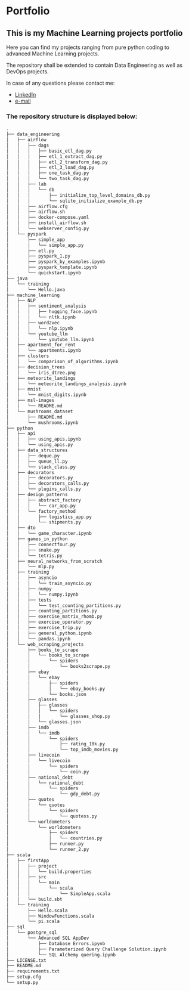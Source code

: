 # Portfolio
## This is my Machine Learning projects portfolio

Here you can find my projects ranging from pure python coding to advanced Machine Learning projects.

The repository shall be extended to contain Data Engineering as well as DevOps projects.

In case of any questions please contact me:

- [LinkedIn](https://www.linkedin.com/in/bart%C5%82omiej-kachniarz-5208b8153/)
- [e-mail](bart.kach@gmail.com)

### The repository structure is displayed below:

```bash
.
├── data_engineering
│   ├── airflow
│   │   ├── dags
│   │   │   ├── basic_etl_dag.py
│   │   │   ├── etl_1_extract_dag.py
│   │   │   ├── etl_2_transform_dag.py
│   │   │   ├── etl_3_load_dag.py
│   │   │   ├── one_task_dag.py
│   │   │   └── two_task_dag.py
│   │   ├── lab
│   │   │   └── db
│   │   │       ├── initialize_top_level_domains_db.py
│   │   │       └── sqlite_initialize_example_db.py
│   │   ├── airflow.cfg
│   │   ├── airflow.sh
│   │   ├── docker-compose.yaml
│   │   ├── install_airflow.sh
│   │   └── webserver_config.py
│   └── pyspark
│       ├── simple_app
│       │   └── simple_app.py
│       ├── etl.py
│       ├── pyspark_1.py
│       ├── pyspark_by_examples.ipynb
│       ├── pyspark_template.ipynb
│       └── quickstart.ipynb
├── java
│   └── training
│       └── Hello.java
├── machine_learning
│   ├── NLP
│   │   ├── sentiment_analysis
│   │   │   ├── hugging_face.ipynb
│   │   │   └── nltk.ipynb
│   │   ├── word2vec
│   │   │   └── nlp.ipynb
│   │   └── youtube_llm
│   │       └── youtube_llm.ipynb
│   ├── apartment_for_rent
│   │   └── apartments.ipynb
│   ├── clusters
│   │   └── comparison_of_algorithms.ipynb
│   ├── decision_trees
│   │   └── iris_dtree.png
│   ├── meteorite_landings
│   │   └── meteorite_landings_analysis.ipynb
│   ├── mnist
│   │   └── mnist_digits.ipynb
│   ├── msl-images
│   │   └── README.md
│   └── mushrooms_dataset
│       ├── README.md
│       └── mushrooms.ipynb
├── python
│   ├── api
│   │   ├── using_apis.ipynb
│   │   └── using_apis.py
│   ├── data_structures
│   │   ├── deque.py
│   │   ├── queue_ll.py
│   │   └── stack_class.py
│   ├── decorators
│   │   ├── decorators.py
│   │   ├── decorators_calls.py
│   │   └── plugins_calls.py
│   ├── design_patterns
│   │   ├── abstract_factory
│   │   │   └── car_app.py
│   │   └── factory_method
│   │       ├── logistics_app.py
│   │       └── shipments.py
│   ├── dto
│   │   └── game_character.ipynb
│   ├── games_in_python
│   │   ├── connectfour.py
│   │   ├── snake.py
│   │   └── tetris.py
│   ├── neural_networks_from_scratch
│   │   └── mlp.py
│   ├── training
│   │   ├── asyncio
│   │   │   └── train_asyncio.py
│   │   ├── numpy
│   │   │   └── numpy.ipynb
│   │   ├── tests
│   │   │   └── test_counting_partitions.py
│   │   ├── counting_partitions.py
│   │   ├── exercise_matrix_rhomb.py
│   │   ├── exercise_operator.py
│   │   ├── exercise_trip.py
│   │   ├── general_python.ipynb
│   │   └── pandas.ipynb
│   └── web_scraping_projects
│       ├── books_to_scrape
│       │   └── books_to_scrape
│       │       └── spiders
│       │           └── books2scrape.py
│       ├── ebay
│       │   └── ebay
│       │       ├── spiders
│       │       │   └── ebay_books.py
│       │       └── books.json
│       ├── glasses
│       │   ├── glasses
│       │   │   └── spiders
│       │   │       └── glasses_shop.py
│       │   └── glasses.json
│       ├── imdb
│       │   └── imdb
│       │       └── spiders
│       │           ├── rating_10k.py
│       │           └── top_imdb_movies.py
│       ├── livecoin
│       │   └── livecoin
│       │       └── spiders
│       │           └── coin.py
│       ├── national_debt
│       │   └── national_debt
│       │       └── spiders
│       │           └── gdp_debt.py
│       ├── quotes
│       │   └── quotes
│       │       └── spiders
│       │           └── quotess.py
│       └── worldometers
│           └── worldometers
│               ├── spiders
│               │   └── countries.py
│               ├── runner.py
│               └── runner_2.py
├── scala
│   ├── firstApp
│   │   ├── project
│   │   │   └── build.properties
│   │   ├── src
│   │   │   └── main
│   │   │       └── scala
│   │   │           └── SimpleApp.scala
│   │   └── build.sbt
│   └── training
│       ├── Hello.scala
│       ├── WindowFunctions.scala
│       └── pi.scala
├── sql
│   └── postgre_sql
│       └── Advanced SQL AppDev
│           ├── Database Errors.ipynb
│           ├── Parameterized Query Challenge Solution.ipynb
│           └── SQL Alchemy quering.ipynb
├── LICENSE.txt
├── README.md
├── requirements.txt
├── setup.cfg
└── setup.py
``````

<!-- create the new tree by running: -->
<!-- tree . -I '__pycache__|mlruns|__init__.py|.DS_Store|venv/|.git/|.metals/|.vscode/|.ipynb_checkpoints|*.csv|*.shp|*.shx|*.dbf|*.prj|*.bin|.scala-build|*.npy|*.npz|*ubyte|*ed.txt|*.Z|cardiffnlp|data.txt|index.txt|tetrisscores.txt|agaricus-lepiota.txt|items.py|middlewares.py|pipelines.py|settings.py|scrapy.cfg|example*|*.out|*.sql' --dirsfirst -a --gitignore --prune -->

<!-- pipreqs --scan-notebooks --force --ignore machine_learning/NLP/word2vec/ -->